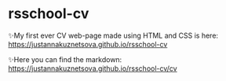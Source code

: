 # rsschool-cv

✨My first ever CV web-page made using HTML and CSS is here: https://justannakuznetsova.github.io/rsschool-cv  

✨Here you can find the markdown: https://justannakuznetsova.github.io/rsschool-cv/cv
